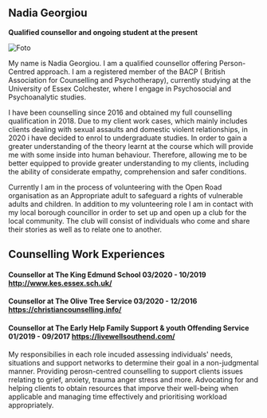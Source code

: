  

## Nadia Georgiou
**Qualified counsellor and ongoing student at the present**  

![Foto](https://user-images.githubusercontent.com/92922164/144663172-190f8ab8-26b8-4b0e-b5f5-8aa6f4073edb.jpg)



My name is Nadia Georgiou. I am a qualified counsellor offering Person-Centred approach. I am a registered member of the BACP ( British Association for Counselling and Psychotherapy), currently studying at the University of Essex Colchester, where I engage in Psychosocial and Psychoanalytic studies.

I have been counselling since 2016 and obtained my full counselling qualification in 2018. Due to my client work cases, which mainly includes clients dealing with sexual assaults and domestic violent relationships, in 2020 i have decided to enrol to undergraduate studies. In order to gain a greater understanding of the theory learnt at the course which will provide me with some inside into human behaviour. Therefore, allowing me to be better equipped to provide greater understanding to my clients, including the ability of considerate empathy, comprehension and safer conditions. 



Currently I am in the process of volunteering with the Open Road organisation as an Appropriate adult to safeguard a rights of vulnerable adults and children. In addition to my volunteering role I am in contact with my local borough councillor in order to set up and open up a club for the local community. The club will consist of individuals who come and share their stories as well as to relate one to another.    


##  Counselling Work Experiences

#### Counsellor at The King Edmund School                                             03/2020 - 10/2019        http://www.kes.essex.sch.uk/
#### Counsellor at The Olive Tree Service                                             03/2020 - 12/2016        https://christiancounselling.info/ 
#### Counsellor at The Early Help Family Support & youth Offending Service            01/2019 - 09/2017        https://livewellsouthend.com/
     
My responsibilies in each role incuded assessing individuals' needs, situations and support networks to determine their goal in a non-judgmental manner. Providing perosn-centred counselling to support clients issues rrelating to grief, anxiety, trauma anger stress and more. Advocating for and helping clients to obtain resources that imporve their well-being when applicable and managing time effectively and prioritising workload appropriately. 






